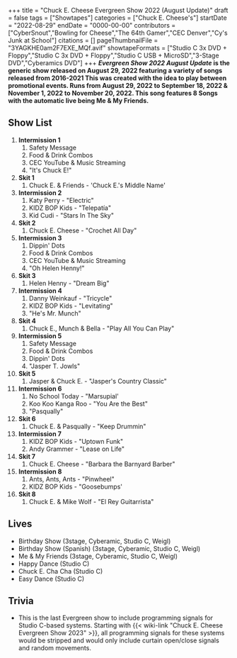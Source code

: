 +++
title = "Chuck E. Cheese Evergreen Show 2022 (August Update)"
draft = false
tags = ["Showtapes"]
categories = ["Chuck E. Cheese's"]
startDate = "2022-08-29"
endDate = "0000-00-00"
contributors = ["CyberSnout","Bowling for Cheese","The 64th Gamer","CEC Denver","Cy's Junk at School"]
citations = []
pageThumbnailFile = "3YAGKHE0am2F7EXE_MQf.avif"
showtapeFormats = ["Studio C 3x DVD + Floppy","Studio C 3x DVD + Floppy","Studio C USB + MicroSD","3-Stage DVD","Cyberamics DVD"]
+++
***Evergreen Show 2022 August Update* is the generic show released on August 29, 2022 featuring a variety of songs released from 2016-2021
This was created with the idea to play between promotional events. Runs from August 29, 2022 to September 18, 2022 & November 1, 2022 to November 20, 2022. This song features 8 Songs with the automatic live being Me & My Friends.**

## Show List

1.  **Intermission 1**
    1.  Safety Message
    2.  Food & Drink Combos
    3.  CEC YouTube & Music Streaming
    4.  "It's Chuck E!"
2.  **Skit 1**
    1.  Chuck E. & Friends - 'Chuck E.'s Middle Name'
3.  **Intermission 2**
    1.  Katy Perry - "Electric"
    2.  KIDZ BOP Kids - "Telepatía"
    3.  Kid Cudi - "Stars In The Sky"
4.  **Skit 2**
    1.  Chuck E. Cheese - "Crochet All Day"
5.  **Intermission 3**
    1.  Dippin' Dots
    2.  Food & Drink Combos
    3.  CEC YouTube & Music Streaming
    4.  "Oh Helen Henny!"
6.  **Skit 3**
    1.  Helen Henny - "Dream Big"
7.  **Intermission 4**
    1.  Danny Weinkauf - "Tricycle"
    2.  KIDZ BOP Kids - "Levitating"
    3.  "He's Mr. Munch"
8.  **Skit 4**
    1.  Chuck E., Munch & Bella - "Play All You Can Play"
9.  **Intermission 5**
    1.  Safety Message
    2.  Food & Drink Combos
    3.  Dippin' Dots
    4.  "Jasper T. Jowls"
10. **Skit 5**
    1.  Jasper & Chuck E. - "Jasper's Country Classic"
11. **Intermission 6**
    1.  No School Today - "Marsupial'
    2.  Koo Koo Kanga Roo - "You Are the Best"
    3.  "Pasqually"
12. **Skit 6**
    1.  Chuck E. & Pasqually - "Keep Drummin"
13. **Intermission 7**
    1.  KIDZ BOP Kids - "Uptown Funk"
    2.  Andy Grammer - "Lease on Life"
14. **Skit 7**
    1.  Chuck E. Cheese - "Barbara the Barnyard Barber"
15. **Intermission 8**
    1.  Ants, Ants, Ants - "Pinwheel"
    2.  KIDZ BOP Kids - "Goosebumps'
16. **Skit 8**
    1.  Chuck E. & Mike Wolf - "El Rey Guitarrista"

## Lives

- Birthday Show (3stage, Cyberamic, Studio C, Weigl)
- Birthday Show (Spanish) (3stage, Cyberamic, Studio C, Weigl)
- Me & My Friends (3stage, Cyberamic, Studio C, Weigl)
- Happy Dance (Studio C)
- Chuck E. Cha Cha (Studio C)
- Easy Dance (Studio C)

## Trivia

- This is the last Evergreen show to include programming signals for Studio C-based systems. Starting with {{< wiki-link "Chuck E. Cheese Evergreen Show 2023" >}}, all programming signals for these systems would be stripped and would only include curtain open/close signals and random movements.
